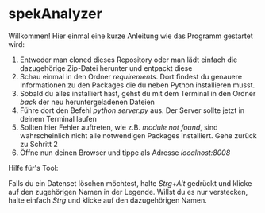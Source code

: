 # spekAnalyzer
Willkommen! Hier einmal eine kurze Anleitung wie das Programm gestartet wird:

1. Entweder man cloned dieses Repository oder man lädt einfach die dazugehörige Zip-Datei herunter und entpackt diese
2. Schau einmal in den Ordner _requirements_. Dort findest du genauere Informationen zu den Packages die du neben Python installieren musst.
3. Sobald du alles installiert hast, gehst du mit dem Terminal in den Ordner _back_ der neu heruntergeladenen Dateien
4. Führe dort den Befehl _python server.py_ aus. Der Server sollte jetzt in deinem Terminal laufen
5. Sollten hier Fehler auftreten, wie z.B. _module not found_, sind wahrscheinlich nicht alle  notwendigen Packages installiert. Gehe zurück zu Schritt 2
6. Öffne nun deinen Browser und tippe als Adresse _localhost:8008_


Hilfe für's Tool:

Falls du ein Datenset löschen möchtest, halte _Strg+Alt_  gedrückt und klicke auf den zugehörigen Namen in der Legende.
Willst du es nur verstecken, halte einfach _Strg_ und klicke auf den dazugehörigen Namen.

